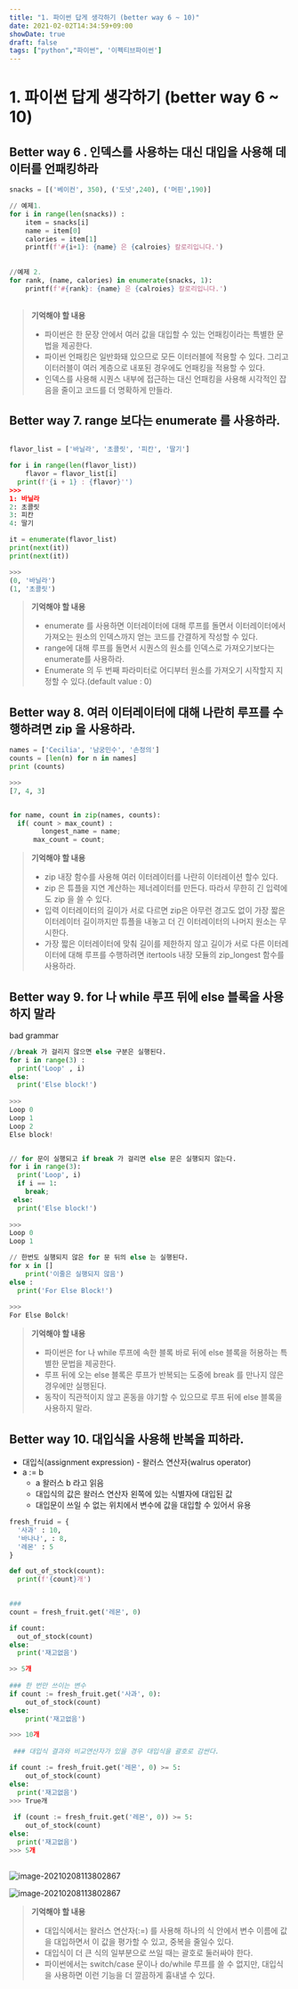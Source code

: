 ```yaml
---
title: "1. 파이썬 답게 생각하기 (better way 6 ~ 10)"
date: 2021-02-02T14:34:59+09:00
showDate: true
draft: false
tags: ["python","파이썬", '이펙티브파이썬']      
---
```


# 1. 파이썬 답게 생각하기 (better way 6 ~ 10)

## Better way 6 .  인덱스를 사용하는 대신 대입을 사용해 데이터를 언패킹하라



```python
snacks = [('베이컨', 350), ('도넛',240), ('머핀',190)]

// 예제1.
for i in range(len(snacks)) :
    item = snacks[i]
    name = item[0]
    calories = item[1]
    printf(f'#{i+1}: {name} 은 {calroies} 칼로리입니다.')
  
  
//예제 2.
for rank, (name, calories) in enumerate(snacks, 1):
    printf(f'#{rank}: {name} 은 {calroies} 칼로리입니다.')
  
```

> **기억해야 할 내용**
>
> * 파이썬은 한 문장 안에서 여러 값을 대입할 수 있는 언패킹이라는 특별한 문법을 제공한다.
> * 파이썬 언패킹은 일반화돼 있으므로 모든 이터러블에 적용할 수 있다. 그리고 이터러블이 여러 계층으로 내포된 경우에도 언패킹을 적용할 수 있다.
> * 인덱스를 사용해 시퀀스 내부에 접근하는 대신 언패킹을 사용해 시각적인 잡음을 줄이고 코드를 더 명확하게 만들라.



## Better way 7.  range 보다는 enumerate 를 사용하라.

```python

flavor_list = ['바닐라', '초콜릿', '피칸', '딸기']

for i in range(len(flavor_list))
	flavor = flavor_list[i]
  print(f'{i + 1} : {flavor}'')
>>>
1: 바닐라
2: 초콜릿
3: 피칸
4: 딸기

it = enumerate(flavor_list)
print(next(it))
print(next(it))

>>>
(0, '바닐라')
(1, '초콜릿')

```

>**기억해야 할 내용**
>
>* enumerate 를 사용하면 이터레이터에 대해 루프를 돌면서 이터레이터에서 가져오는 원소의 인덱스까지 얻는 코드를 간결하게 작성할 수 있다.
>* range에 대해 루프를 돌면서 시퀀스의 원소를 인덱스로 가져오기보다는 enumerate를 사용하라.
>* Enumerate 의 두 번째 파라미터로 어디부터 원소를 가져오기 시작할지 지정할 수 있다.(default value : 0)



## Better way 8.  여러 이터레이터에 대해 나란히 루프를 수행하려면 zip 을 사용하라.

```python
names = ['Cecilia', '남궁민수', '손정의']
counts = [len(n) for n in names]
print (counts)

>>>
[7, 4, 3]


for name, count in zip(names, counts):
  if( count > max_count) :
    	longest_name = name;
      max_count = count;      
```



> **기억해야 할 내용**
>
> * zip 내장 함수를 사용해 여러 이터레이터를 나란히 이터레이션 할수 있다.
> * zip 은 튜플을 지연 계산하는 제너레이터를 만든다. 따라서 무한히 긴 입력에도 zip 을 쓸 수 있다.
> * 입력 이터레이터의 길이가 서로 다르면 zip은 아무런 경고도 없이 가장 짧은 이터레이터 길이까지만 튜플을 내놓고 더 긴 이터레이터의 나머지 원소는 무시한다.
> * 가장 짧은 이터레이터에 맞춰 길이를 제한하지 않고 길이가 서로 다른 이터레이터에 대해 루프를 수행하려면 itertools 내장 모듈의 zip_longest 함수를 사용하라.

## Better way 9.  for 나 while 루프 뒤에 else 블록을 사용하지 말라



bad grammar

```python
//break 가 걸리지 않으면 else 구분은 실행된다.
for i in range(3) :
  print('Loop' , i)
else:
  print('Else block!')
 
>>> 
Loop 0
Loop 1
Loop 2
Else block!


// for 문이 실행되고 if break 가 걸리면 else 문은 실행되지 않는다.
for i in range(3):
  print('Loop', i)
  if i == 1:
    break;
 else:
  print('Else block!')
  
>>>
Loop 0
Loop 1

// 한번도 실행되지 않은 for 문 뒤의 else 는 실행된다.
for x in []
	print('이줄은 실행되지 않음')
else : 
  print('For Else Block!')
  
>>>
For Else Bolck!


```

>**기억해야 할 내용**
>
>* 파이썬은 for 나 while 루프에 속한 블록 바로 뒤에 else 블록을 허용하는 특별한 문법을 제공한다.
>* 루프 뒤에 오는 else 블록은 루프가 반복되는 도중에 break 를 만나지 않은 경우에만 실행된다.
>* 동작이 직관적이지 않고 혼동을 야기할 수 있으므로 루프 뒤에 else 블록을 사용하지 말라.



## Better way 10. 대입식을 사용해 반복을 피하라.



* 대입식(assignment expression) - 왈러스 연산자(walrus operator)
* a := b 
  * a 왈러스 b 라고 읽음
  * 대입식의 값은 왈러스 연산자 왼쪽에 있는 식별자에 대입된 값
  * 대입문이 쓰일 수 없는 위치에서 변수에 값을 대입할 수 있어서 유용

```python
fresh_fruid = {
  '사과' : 10, 
  '바나나', : 8, 
  '레몬' : 5
}

def out_of_stock(count):
  print(f'{count}개')
 

###
count = fresh_fruit.get('레몬', 0)

if count:
  out_of_stock(count)
else:
  print('재고없음')

>> 5개
  
### 한 번만 쓰이는 변수
if count := fresh_fruit.get('사과', 0):
    out_of_stock(count)
else:
    print('재고없음')

>>> 10개    
    
 ### 대입식 결과와 비교연산자가 있을 경우 대입식을 괄호로 감싼다.

if count := fresh_fruit.get('레몬', 0) >= 5:
    out_of_stock(count)
else:
  print('재고없음')
>>> True개  
  
 if (count := fresh_fruit.get('레몬', 0)) >= 5:
    out_of_stock(count)
else:
  print('재고없음')
>>> 5개
  
```

![image-20210208113802867](./effectivePython_02/image-20210208113802867.png)

![image-20210208113802867](./image-20210208113802867.png)

> **기억해야 할 내용**
>
> * 대입식에서는 왈러스 연산자(:=) 를 사용해 하나의 식 안에서 변수 이름에 값을 대입하면서 이 값을 평가할 수 있고, 중복을 줄일수 있다.
> * 대입식이 더 큰 식의 일부분으로 쓰일 때는 괄호로 둘러싸야 한다.
> * 파이썬에서는 switch/case 문이나 do/while 루프를 쓸 수 없지만, 대입식을 사용하면 이런 기능을 더 깔끔하게 흉내낼 수 있다.